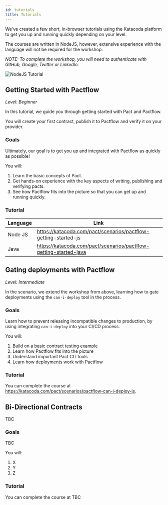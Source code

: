 ```yaml
---
id: tutorials
title: Tutorials
---
```


We've created a few short, in-browser tutorials using the Katacoda platform to get you up and running quickly depending on your level.

The courses are written in NodeJS, however, extensive experience with the language will not be required for the workshop.

_NOTE: To complete the workshop, you will need to authenticate with GitHub, Google, Twitter or LinkedIn._

![NodeJS Tutorial](/workshops/katacoda-screenshot.png)

## Getting Started with Pactflow

_Level: Beginner_

In this tutorial, we guide you through getting started with Pact and Pactflow.

You will create your first contract, publish it to Pactflow and verify it on your provider.

### Goals

Ultimately, our goal is to get you up and integrated with Pactflow as quickly as possible!

You will:

1. Learn the basic concepts of Pact.
1. Get hands-on experience with the key aspects of writing, publishing and verifying pacts.
1. See how Pactflow fits into the picture so that you can get up and running quickly.

### Tutorial

| Language | Link                                                              |
| -------- | ----------------------------------------------------------------- |
| Node JS  | https://katacoda.com/pact/scenarios/pactflow-getting-started-js   |
| Java     | https://katacoda.com/pact/scenarios/pactflow-getting-started-java |

## Gating deployments with Pactflow

_Level: Intermediate_

In the scenario, we extend the workshop from above, learning how to gate deployments using the `can-i-deploy` tool in the process.

### Goals

Learn how to prevent releasing incompatible changes to production, by using integrating `can-i-deploy` into your CI/CD process.

You will:

1. Build on a basic contract testing example
1. Learn how Pactflow fits into the picture
1. Understand important Pact CLI tools
1. Learn how deployments work with Pactflow

### Tutorial

You can complete the course at https://katacoda.com/pact/scenarios/pactflow-can-i-deploy-js.

## Bi-Directional Contracts

TBC

### Goals

TBC

You will:

1. X
1. Y
1. Z

### Tutorial

You can complete the course at TBC
